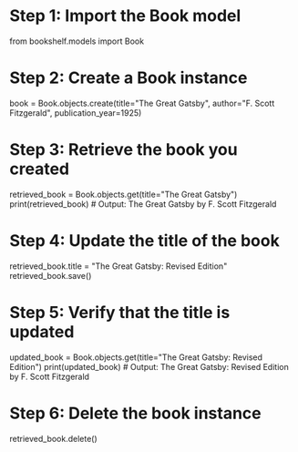 # Step 1: Import the Book model
from bookshelf.models import Book

# Step 2: Create a Book instance
book = Book.objects.create(title="The Great Gatsby", author="F. Scott Fitzgerald", publication_year=1925)

# Step 3: Retrieve the book you created
retrieved_book = Book.objects.get(title="The Great Gatsby")
print(retrieved_book)  # Output: The Great Gatsby by F. Scott Fitzgerald

# Step 4: Update the title of the book
retrieved_book.title = "The Great Gatsby: Revised Edition"
retrieved_book.save()

# Step 5: Verify that the title is updated
updated_book = Book.objects.get(title="The Great Gatsby: Revised Edition")
print(updated_book)  # Output: The Great Gatsby: Revised Edition by F. Scott Fitzgerald

# Step 6: Delete the book instance
retrieved_book.delete()
